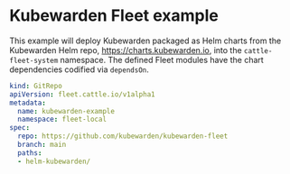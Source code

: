 # Kubewarden Fleet example

This example will deploy Kubewarden packaged as Helm charts from the Kubewarden
Helm repo, https://charts.kubewarden.io, into the `cattle-fleet-system`
namespace. The defined Fleet modules have the chart dependencies codified via
`dependsOn`.

```yaml
kind: GitRepo
apiVersion: fleet.cattle.io/v1alpha1
metadata:
  name: kubewarden-example
  namespace: fleet-local
spec:
  repo: https://github.com/kubewarden/kubewarden-fleet
  branch: main
  paths:
  - helm-kubewarden/
```
